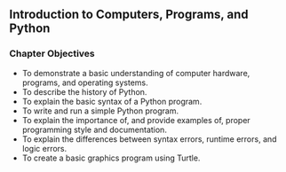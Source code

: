 ## Introduction to Computers, Programs, and Python
### Chapter Objectives
- To demonstrate a basic understanding of computer hardware, programs, and operating systems.
- To describe the history of Python.
- To explain the basic syntax of a Python program.
- To write and run a simple Python program.
- To explain the importance of, and provide examples of, proper programming style and documentation.
- To explain the differences between syntax errors, runtime errors, and logic errors.
- To create a basic graphics program using Turtle.
